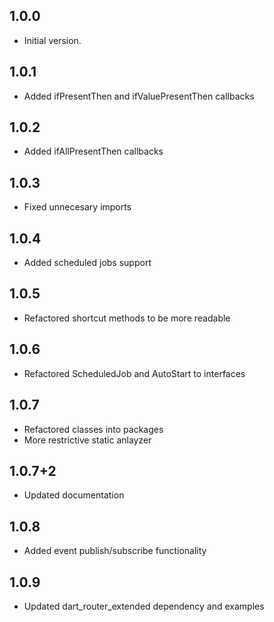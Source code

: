 ## 1.0.0

- Initial version.

## 1.0.1

- Added ifPresentThen and ifValuePresentThen callbacks

## 1.0.2

- Added ifAllPresentThen callbacks

## 1.0.3

- Fixed unnecesary imports

## 1.0.4

- Added scheduled jobs support

## 1.0.5

- Refactored shortcut methods to be more readable

## 1.0.6

- Refactored ScheduledJob and AutoStart to interfaces

## 1.0.7

- Refactored classes into packages
- More restrictive static anlayzer

## 1.0.7+2

- Updated documentation

## 1.0.8

- Added event publish/subscribe functionality

## 1.0.9

- Updated dart_router_extended dependency and examples